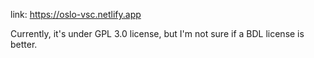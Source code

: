 link: https://oslo-vsc.netlify.app

Currently, it's under GPL 3.0 license, but I'm not sure if a BDL license is better.
